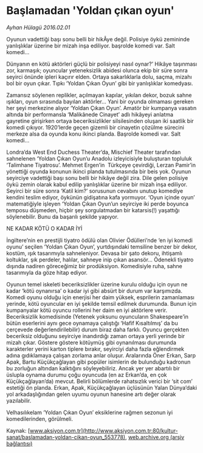 # Başlamadan 'Yoldan çıkan oyun'

*Ayhan Hülagü 2016.02.01*

<div class="pNewsDetailMainContent ctx_content" itemprop="articleBody">
 <p>
  Oyunun vadettiği başı sonu belli bir hikÂye değil. Polisiye öykü zemininde yanlışlıklar üzerine bir mizah inşa ediliyor. başrolde komedi var. Salt komedi...
 </p>
 <p>
  Dünyanın en kötü aktörleri güçlü bir polisiyeyi nasıl oynar?’ Hikâye taşınması zor, karmaşık; oyuncular yeteneksizlik abidesi olunca ekip bir süre sonra seyirci önünde ipleri kaçırır elden. Ortaya sakarlıklarla dolu, saçma, mizahı bol bir oyun çıkar. Tıpkı ‘Yoldan Çıkan Oyun’ gibi bir yanlışlıklar komedyası.
 </p>
 <p>
  Zamansız söylenen replikler, açılmayan kapılar, yıkılan dekor, bozuk sahne ışıkları, oyun sırasında bayılan aktörler... Yani bir oyunda olmaması gereken her şeyi merkezine alıyor ‘Yoldan Çıkan Oyun’. Amatör bir kumpanya vasatın altında bir performansla ‘Malikânede Cinayet’ adlı hikâyeyi anlatma gayretine girişirken ortaya beceriksizlikler silsilesinden oluşan iki saatlik bir komedi çıkıyor. 1920’lerde geçen gizemli bir cinayetin çözülme sürecini merkeze alsa da oyunda konu ikinci planda. Başrolde komedi var. Salt komedi…
 </p>
 <p>
  Londra’da West End Duchess Theater’da, Mischief Theater tarafından sahnelenen ‘Yoldan Çıkan Oyun’u Anadolu izleyicisiyle buluşturan topluluk ‘Talimhane Tiyatrosu’. Mehmet Ergen’in  Türkçeye çevirdiği, Lerzan Pamir’in yönettiği oyunda konunun ikinci planda tutulmasında bir beis yok. Oyunun seyirciye vadettiği başı sonu belli bir hikâye değil zira. Dile gelen polisiye öykü zemin olarak kabul edilip yanlışlıklar üzerine bir mizah inşa ediliyor. Seyirci bir süre sonra ‘Katil kim?’ sorusunun cevabını unutup komediye kendini teslim ediyor, öykünün gidişatına kafa yormuyor. ‘Oyun içinde oyun’ matematiğiyle işleyen ‘Yoldan Çıkan Oyun’un seyirciye iki perde boyunca temposu düşmeden, hiçbir şey sorgulatmadan bir katarsis(!) yaşattığı söylenebilir. Bunu da başarılı şekilde yapıyor.
 </p>
 <p>
  NE KADAR KÖTÜ O KADAR İYİ
 </p>
 <p>
  İngiltere’nin en prestijli tiyatro ödülü olan Olivier Ödülleri’nde ‘en iyi komedi oyunu’ seçilen ‘Yoldan Çıkan Oyun’, yurtdışındaki temsiline benzer bir dekor, kostüm, ışık tasarımıyla sahneleniyor. Devasa bir şato dekoru, ihtişamlı koltuklar, şık perdeler, halılar, sahneye inip çıkan asansör... Ödenekli tiyatro dışında nadiren göreceğimiz bir prodüksiyon. Komedisiyle ruha, sahne tasarımıyla da göze hitap ediyor.
 </p>
 <p>
  Oyunun temel iskeleti beceriksizlikler üzerine kurulu olduğu için oyun ne kadar ‘kötü oynanırsa’ o kadar iyi gibi absürt bir durum var karşımızda. Komedi oyunu olduğu için enerjisi her daim yüksek, esprilerin zamanlaması yerinde, kötü oyuncular en iyi şekilde temsil edilmek durumunda. Bunun için kumpanyalar kötü oyuncu rollerini her daim en iyi aktörlere verir. Beceriksizlik komedisinde (Yetenek yoksunu oyuncuların Shakespeare’in bütün eserlerini aynı gece oynamaya çalıştığı ‘Hafif Kısaltılmış’ da bu çerçevede değerlendirilebilir) durum biraz daha farklı. Oyuncu gerçekten beceriksiz olduğunu seyirciye inandırdığı zaman ortaya yerli yerinde bir mizah çıkar. Göstere göstere kötüymüş gibi oynanılması durumunda karakterler yerini karton tiplere bırakır, seyirciyi daha fazla eğlendirmek adına gıdıklamaya çalışan zorlama anlar oluşur. Aralarında Öner Erkan, Sarp Apak, Bartu Küçükçağlayan gibi popüler isimlerin de bulunduğu kadronun bu zorluğun altından kalktığını söyleyebiliriz. Ancak yer yer abartılı bir üslupla oynama durumu çoğu oyuncuda (en az Erkan’da, en çok Küçükçağlayan’da) mevcut. Belirli bölümlerde rahatsızlık verici bir ‘sit com’ estetiği ön planda. Erkan, Apak, Küçükçağlayan üçlüsünün Yalan Dünya’daki yol arkadaşlığından gelen uyumu oyunun hanesine artı değer olarak yazılabilir.
 </p>
 <p>
  Velhasılıkelam ‘Yoldan Çıkan Oyun’ eksiklerine rağmen sezonun iyi komedilerinden, görülmeli.
 </p>
</div>


Kaynak: [www.aksiyon.com.tr](http://www.aksiyon.com.tr:80/kultur-sanat/baslamadan-yoldan-cikan-oyun_553778), [web.archive.org (arşiv bağlantısı)](http://web.archive.org/web/20160207001003/http://www.aksiyon.com.tr:80/kultur-sanat/baslamadan-yoldan-cikan-oyun_553778)
